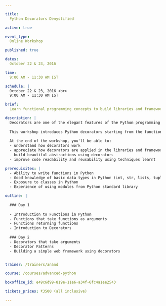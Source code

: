 ```yaml
---

title:
  Python Decorators Demystified

active: true  

event_type:
  Online Workshop

published: true

dates:
  October 22 & 23, 2016

time:
  9:00 AM - 11:30 AM IST

schedule: |
  October 22 & 23, 2016 <br>
  9:00 AM - 11:30 AM IST

brief:
  Learn functional programming concepts to build libraries and frameworks with beautiful APIs.

description: |
  Decorators are one of the elegant features of the Python programming language. They are heavily used in modern libraries and frameworks to create elegant APIs. 
  
  This workshop introduces Python decorators starting from the functional programming concepts to writing practical decorators using lot of examples and exercises. 
  
  At the end of the workshop, you'll be able to:
  - understand how decorators work
  - appreciate how decorators are applied in the libraries and frameworks that you use
  - build beautiful abstractions using decorators
  - improve code readability and reusability using techniques learnt

prerequisites: |
  - Ability to write functions in Python
  - Good knowledge of basic data types in Python (int, str, lists, tuples)
  - Exposure to classes in Python
  - Experience of using modules from Python standard library

outline: |
  
  ### Day 1
  
  - Introduction to Functions in Python
  - Functions that take functions as arguments
  - Functions returning functions
  - Introduction to Decorators
  
  ### Day 2
  - Decorators that take arguments
  - Decorator Patterns
  - Building a simple web framework using decorators


trainer: /trainers/anand

course: /courses/advanced-python

boxoffice_id: e49c6d99-819e-11e6-a34f-6fc4a1ee2543

tickets_prices: ₹3500 (all inclusive)

---
```

